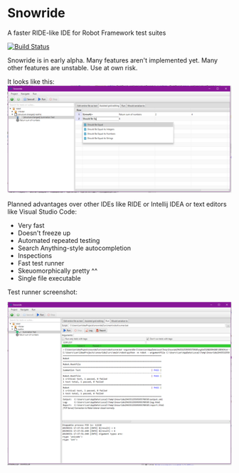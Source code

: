 # Snowride
A faster RIDE-like IDE for Robot Framework test suites

[![Build Status](https://travis-ci.com/Soothsilver/snowride.svg?branch=master)](https://travis-ci.com/Soothsilver/snowride)

Snowride is in early alpha. Many features aren't implemented yet. Many other features are unstable. Use at own risk.

It looks like this:
![Screenshot](screenshots/Alpha1.PNG)

Planned advantages over other IDEs like RIDE or Intellij IDEA or text editors like Visual Studio Code:

* Very fast 
* Doesn't freeze up
* Automated repeated testing
* Search Anything-style autocompletion
* Inspections
* Fast test runner
* Skeuomorphically pretty ^^
* Single file executable

Test runner screenshot:

![Screenshot 2](screenshots/Alpha2.PNG)
